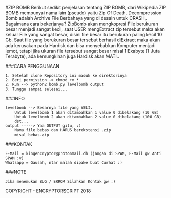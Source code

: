 #ZIP BOMB
Berikut sedikit penjelasan tentang ZIP BOMB, dari Wikipedia
ZIP BOMB mempunyai nama lain (pseudo) yaitu Zip Of Death, Decompression Bomb
adalah Archive File Berbahaya yang di desain untuk CRASH,.
Bagaimana cara bekerjanya?
ZipBomb akan mengkopresi File berukuran besar menjadi sangat kecil, saat USER mengExtract zip tersebut maka akan keluar File yang sangat besar, disini file besar itu berukuran paling kecil 10 Gb. Saat file yang berukuran besar tersebut berhasil diExtract maka akan ada kerusakan pada Hardisk dan bisa menyebabkan Komputer menjadi lemot, tetapi jika ukuran file tersebut sangat besar misal 1 Exabyte (1 Juta Terabyte), ada kemungkinan juga Hardisk akan MATI..

###CARA PENGGUNAAN
```
1. Setelah clone Repository ini masuk ke direktorinya
2. Beri permission -> chmod +x *
2. Run --> python2 bomb.py levelbomb output
3. Tunggu sampai selesai...
```
###INFO
```
levelbomb --> Besarnya file yang ASLI.
    Untuk levelbomb 1 akan ditambahkan 1 value 0 dibelakang (10 GB)
    Untuk levelbomb 2 akan ditambahkan 2 value 0 dibelakang (100 GB)
    dst...
output -----> Yaa OUTPUT gitu, :)
    Nama file bebas dan HARUS berekstensi .zip
    misal bebas.zip
```
###KONTAK
```
E-Mail = kingencryptor@protonmail.ch (jangan di SPAM, E-Mail gw Anti SPAM :v)
Whatsapp = Gausah, ntar malah dipake buat Curhat :)
```
###NOTE
```
Jika menemukan BUG / ERROR Silahkan Kontak gw :)
```
COPYRIGHT - ENCRYPTORSCRIPT 2018
```